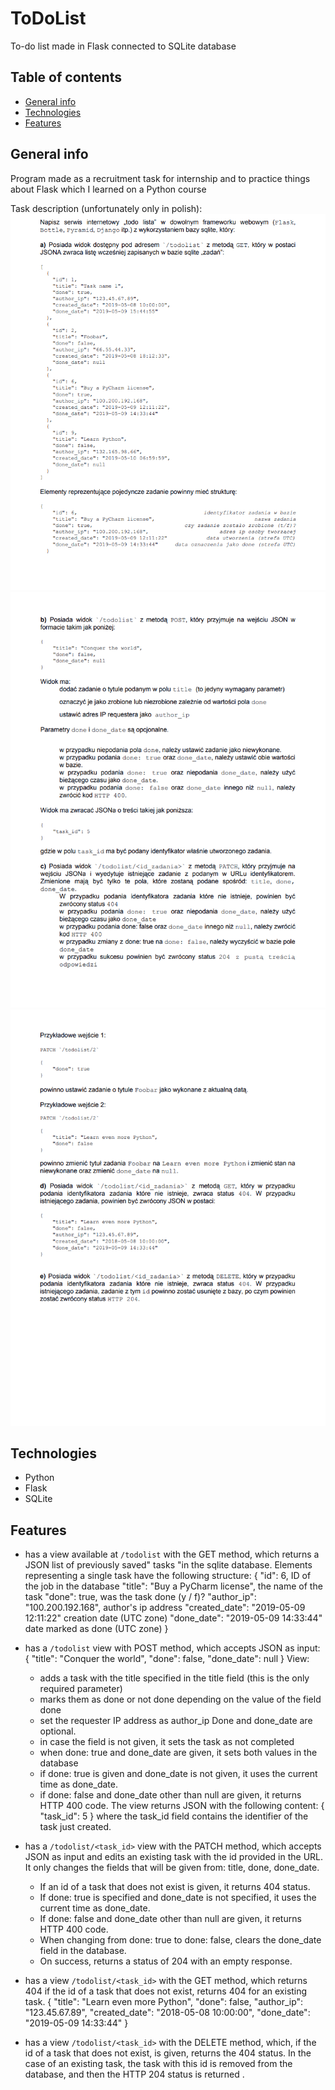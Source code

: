 # ToDoList
To-do list made in Flask connected to SQLite database

## Table of contents
* [General info](#general-info)
* [Technologies](#technologies)
* [Features](#features)

## General info
Program made as a recruitment task for internship and to practice things about Flask which I learned on a Python course

Task description (unfortunately only in polish):
![Task description1](./img/task1.png)
![Task description2](./img/task2.png)
![Task description3](./img/task3.png)

## Technologies
* Python
* Flask
* SQLite

## Features
- has a view available at `/todolist` with the GET method, which returns a JSON list of previously saved" tasks "in the sqlite database.
Elements representing a single task have the following structure:
{
"id": 6, ID of the job in the database
"title": "Buy a PyCharm license", the name of the task
"done": true, was the task done (y / f)?
"author_ip": "100.200.192.168", author's ip address
"created_date": "2019-05-09 12:11:22" creation date (UTC zone)
"done_date": "2019-05-09 14:33:44" date marked as done (UTC zone)
}

- has a `/todolist` view with POST method, which accepts JSON as input:
{
"title": "Conquer the world",
"done": false,
"done_date": null
}
View:
  - adds a task with the title specified in the title field (this is the only required parameter)
  - marks them as done or not done depending on the value of the field done
  - set the requester IP address as author_ip
    Done and done_date are optional.
  - in case the field is not given, it sets the task as not completed
  - when done: true and done_date are given, it sets both values in the database
  - if done: true is given and done_date is not given, it uses the current time as done_date.
  - if done: false and done_date other than null are given, it returns HTTP 400 code.
The view returns JSON with the following content:
{
"task_id": 5
}
where the task_id field contains the identifier of the task just created.

- has a `/todolist/<task_id>` view with the PATCH method, which accepts JSON as input and edits an existing task with the id provided in the URL.
It only changes the fields that will be given from: title, done, done_date.
  - If an id of a task that does not exist is given, it returns 404 status.
  - If done: true is specified and done_date is not specified, it uses the current time as done_date.
  - If done: false and done_date other than null are given, it returns HTTP 400 code.
  - When changing from done: true to done: false, clears the done_date field in the database.
  - On success, returns a status of 204 with an empty response.
  

- has a view `/todolist/<task_id>` with the GET method, which returns 404 if the id of a task that does not exist, returns 404 for an existing task.
{
"title": "Learn even more Python",
"done": false,
"author_ip": "123.45.67.89",
"created_date": "2018-05-08 10:00:00",
"done_date": "2019-05-09 14:33:44"
}

- has a view `/todolist/<task_id>` with the DELETE method, which, if the id of a task that does not exist, is given, returns the 404 status. In the case of an existing task, the task with this id is removed from the database, and then the HTTP 204 status is returned .
